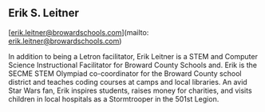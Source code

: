 ## Erik S. Leitner

[erik.leitner@browardschools.com](mailto: erik.leitner@browardschools.com)

In addition to being a Letron facilitator, Erik Leitner is a STEM and Computer Science Instructional Facilitator for Broward County Schools and.  Erik is the SECME STEM Olympiad co-coordinator for the Broward County school district and teaches coding courses at camps and local libraries.  An avid Star Wars fan, Erik inspires students, raises money for charities, and visits children in local hospitals as a Stormtrooper in the 501st Legion.

